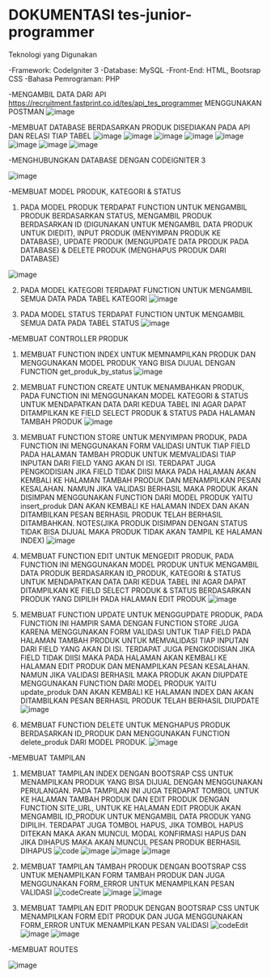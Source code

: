 #  DOKUMENTASI tes-junior-programmer

Teknologi yang Digunakan

-Framework: CodeIgniter 3
-Database: MySQL
-Front-End: HTML, Bootsrap CSS
-Bahasa Pemrograman: PHP


-MENGAMBIL DATA DARI API https://recruitment.fastprint.co.id/tes/api_tes_programmer MENGGUNAKAN POSTMAN
![image](https://github.com/user-attachments/assets/16dc8a72-bb46-42be-a846-08bdbb8aa6ab)

-MEMBUAT DATABASE BERDASARKAN PRODUK DISEDIAKAN PADA API DAN RELASI TIAP TABEL
![image](https://github.com/user-attachments/assets/4e0f7835-e2e1-426c-bd03-6cb2af179d05)
![image](https://github.com/user-attachments/assets/bdea5493-e61c-48cb-8f6b-9b3110b56b9b)
![image](https://github.com/user-attachments/assets/3475063a-b020-4c36-8f0c-abfcf9befc68)
![image](https://github.com/user-attachments/assets/e2c058d8-dd45-47bf-8c8c-cb4846ef0951)
![image](https://github.com/user-attachments/assets/12437a38-5942-45bd-8204-bffd37cd4650)
![image](https://github.com/user-attachments/assets/e9fcd61a-f948-4533-959a-c44ffd39babe)
![image](https://github.com/user-attachments/assets/54d20bc5-72fe-4ef4-bdc9-662ccb128944)
![image](https://github.com/user-attachments/assets/b0724fca-2633-4d7f-b8f8-a9001fe5f01b)


-MENGHUBUNGKAN DATABASE DENGAN CODEIGNITER 3

![image](https://github.com/user-attachments/assets/f0427413-3cbc-4246-a461-1cc3f7c2187e)

-MEMBUAT MODEL PRODUK, KATEGORI & STATUS
1. PADA MODEL PRODUK TERDAPAT FUNCTION UNTUK MENGAMBIL PRODUK BERDASARKAN STATUS, MENGAMBIL PRODUK BERDASARKAN ID (DIGUNAKAN UNTUK MENGAMBIL DATA PRODUK UNTUK DIEDIT), INPUT PRODUK (MENYIMPAN PRODUK KE DATABASE), UPDATE PRODUK (MENGUPDATE DATA PRODUK PADA DATABASE) & DELETE PRODUK (MENGHAPUS PRODUK DARI DATABASE)

![image](https://github.com/user-attachments/assets/bdb55f9e-6a91-4369-96ae-402946b9b524)
	
2. PADA MODEL KATEGORI TERDAPAT FUNCTION UNTUK MENGAMBIL SEMUA DATA PADA TABEL KATEGORI
![image](https://github.com/user-attachments/assets/6b6c1ace-3316-4f6d-bca9-8b981b05b8f6)

3. PADA MODEL STATUS TERDAPAT FUNCTION UNTUK MENGAMBIL SEMUA DATA PADA TABEL STATUS
![image](https://github.com/user-attachments/assets/7626e855-12a2-4936-8912-3aecf9d6fe12)


-MEMBUAT CONTROLLER PRODUK
1. MEMBUAT FUNCTION INDEX UNTUK MEMNAMPILKAN PRODUK DAN MENGGUNAKAN MODEL PRODUK YANG BISA DIJUAL DENGAN FUNCTION get_produk_by_status
![image](https://github.com/user-attachments/assets/5e9fcf91-b247-454f-97c1-d28b8810af31)

2. MEMBUAT FUNCTION CREATE UNTUK MENAMBAHKAN PRODUK, PADA FUNCTION INI MENGGUNAKAN MODEL KATEGORI & STATUS UNTUK MENDAPATKAN DATA DARI KEDUA TABEL INI AGAR DAPAT DITAMPILKAN KE FIELD SELECT PRODUK & STATUS PADA HALAMAN TAMBAH PRODUK
![image](https://github.com/user-attachments/assets/62f510cb-6df8-4ce1-8cb8-3dde44214949)

3. MEMBUAT FUNCTION STORE UNTUK MENYIMPAN PRODUK, PADA FUNCTION INI MENGGUNAKAN FORM VALIDASI UNTUK TIAP FIELD PADA HALAMAN TAMBAH PRODUK UNTUK MEMVALIDASI TIAP INPUTAN DARI FIELD YANG AKAN DI ISI. TERDAPAT JUGA PENGKODISIAN JIKA FIELD TIDAK DIISI MAKA PADA HALAMAN AKAN KEMBALI KE HALAMAN TAMBAH PRODUK DAN MENAMPILKAN PESAN KESALAHAN. NAMUN JIKA VALIDASI BERHASIL MAKA PRODUK AKAN DISIMPAN MENGGUNAKAN FUNCTION DARI MODEL PRODUK YAITU insert_produk DAN AKAN KEMBALI KE HALAMAN INDEX DAN AKAN DITAMBILKAN PESAN BERHASIL PRODUK TELAH BERHASIL DITAMBAHKAN. NOTES(JIKA PRODUK DISIMPAN DENGAN STATUS TIDAK BISA DIJUAL MAKA PRODUK TIDAK AKAN TAMPIL KE HALAMAN INDEX)
![image](https://github.com/user-attachments/assets/a2c87817-4735-47dc-b08d-1ec330d2c2ef)

4. MEMBUAT FUNCTION EDIT UNTUK MENGEDIT PRODUK, PADA FUNCTION INI MENGGUNAKAN MODEL PRODUK UNTUK MENGAMBIL DATA PRODUK BERDASARKAN ID_PRODUK, KATEGORI & STATUS UNTUK MENDAPATKAN DATA DARI KEDUA TABEL INI AGAR DAPAT DITAMPILKAN KE FIELD SELECT PRODUK & STATUS BERDASARKAN PRODUK YANG DIPILIH PADA HALAMAN EDIT PRODUK
![image](https://github.com/user-attachments/assets/9c063467-9c08-4283-8831-3b5d1f7bccce)

5. MEMBUAT FUNCTION UPDATE UNTUK MENGGUPDATE PRODUK, PADA FUNCTION INI HAMPIR SAMA DENGAN FUNCTION STORE JUGA KARENA MENGGUNAKAN FORM VALIDASI UNTUK TIAP FIELD PADA HALAMAN TAMBAH PRODUK UNTUK MEMVALIDASI TIAP INPUTAN DARI FIELD YANG AKAN DI ISI. TERDAPAT JUGA PENGKODISIAN JIKA FIELD TIDAK DIISI MAKA PADA HALAMAN AKAN KEMBALI KE HALAMAN EDIT PRODUK DAN MENAMPILKAN PESAN KESALAHAN. NAMUN JIKA VALIDASI BERHASIL MAKA PRODUK AKAN DIUPDATE MENGGUNAKAN FUNCTION DARI MODEL PRODUK YAITU update_produk DAN AKAN KEMBALI KE HALAMAN INDEX DAN AKAN DITAMBILKAN PESAN BERHASIL PRODUK TELAH BERHASIL DIUPDATE
![image](https://github.com/user-attachments/assets/bd956406-a8cc-4755-aa63-3ed928581dd8)

6. MEMBUAT FUNCTION DELETE UNTUK MENGHAPUS PRODUK BERDASARKAN ID_PRODUK DAN MENGGUNAKAN FUNCTION delete_produk DARI MODEL PRODUK.
![image](https://github.com/user-attachments/assets/0dc0dcf0-930a-4f5c-9d0c-f676fb3e48cb)

-MEMBUAT TAMPILAN
1. MEMBUAT TAMPILAN INDEX DENGAN BOOTSRAP CSS UNTUK MENAMPILKAN PRODUK YANG BISA DIJUAL DENGAN MENGGUNAKAN PERULANGAN. PADA TAMPILAN INI JUGA TERDAPAT TOMBOL UNTUK KE HALAMAN TAMBAH PRODUK DAN EDIT PRODUK DENGAN FUNCTION SITE_URL, UNTUK KE HALAMAN EDIT PRODUK AKAN MENGAMBIL ID_PRODUK UNTUK MENGAMBIL DATA PRODUK YANG DIPILIH. TERDAPAT JUGA TOMBOL HAPUS, JIKA TOMBOL HAPUS DITEKAN MAKA AKAN MUNCUL MODAL KONFIRMASI HAPUS DAN JIKA DIHAPUS MAKA AKAN MUNCUL PESAN PRODUK BERHASIL DIHAPUS
![code](https://github.com/user-attachments/assets/4461789b-fff5-4046-b774-90f182f1b9be)
![image](https://github.com/user-attachments/assets/38f98f13-4a5c-4ef1-8611-88384c301e6c)
![image](https://github.com/user-attachments/assets/3cfb579a-9432-478b-8b4c-7a4f3ac736ef)
![image](https://github.com/user-attachments/assets/f286c373-69e2-401c-9b8b-0b19dcc04ba2)

2. MEMBUAT TAMPILAN TAMBAH PRODUK DENGAN BOOTSRAP CSS UNTUK MENAMPILKAN FORM TAMBAH PRODUK DAN JUGA MENGGUNAKAN FORM_ERROR UNTUK MENAMPILKAN PESAN VALIDASI
![codeCreate](https://github.com/user-attachments/assets/7dbba988-c4a8-426b-bfb8-e429902155b9)
![image](https://github.com/user-attachments/assets/24edfae1-3e6f-41da-9169-3719c534676a)
![image](https://github.com/user-attachments/assets/f5e516ae-c8cb-45c7-8cad-68155588656b)

3. MEMBUAT TAMPILAN EDIT PRODUK DENGAN BOOTSRAP CSS UNTUK MENAMPILKAN FORM EDIT PRODUK DAN JUGA MENGGUNAKAN FORM_ERROR UNTUK MENAMPILKAN PESAN VALIDASI
![codeEdit](https://github.com/user-attachments/assets/7a53d100-949c-4f2a-9fd6-f1bbc4b98e3e)
![image](https://github.com/user-attachments/assets/37393264-928f-407b-969d-7dd786508ad2)
![image](https://github.com/user-attachments/assets/fe9832e7-adf4-4a4f-9ce8-b0abf081d7ad)


-MEMBUAT ROUTES 

![image](https://github.com/user-attachments/assets/a814a169-3021-4be5-882d-446f2fd9b871)

